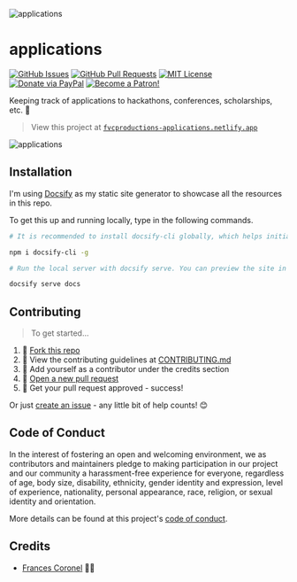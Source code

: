 ![applications](https://i.imgur.com/XiIShHY.png)

# applications

[![GitHub Issues](https://img.shields.io/github/issues/francescoronel/applications.svg?style=flat-square)](https://github.com/francescoronel/applications/issues) [![GitHub Pull Requests](https://img.shields.io/github/issues-pr/francescoronel/applications.svg?style=flat-square)](https://github.com/francescoronel/applications/pulls) [![MIT License](https://img.shields.io/github/license/francescoronel/applications.svg?style=flat-square)](http://badges.mit-license.org) [![Donate via PayPal](https://img.shields.io/badge/Donate-PayPal-blue.svg?style=flat-square)](http://paypal.me/francescoronel) [![Become a Patron!](https://img.shields.io/badge/Patreon-Become%20a%20Patron!-orange.svg?style=flat-square)](https://www.patreon.com/francescoronel)

Keeping track of applications to hackathons, conferences, scholarships, etc. 📝️

> View this project at [`fvcproductions-applications.netlify.app`](https://https://fvcproductions-applications.netlify.app//)

![applications](https://i.imgur.com/7UuyI1b.png)

## Installation

I'm using [Docsify](https://docsify.js.org/) as my static site generator to showcase all the resources in this repo.

To get this up and running locally, type in the following commands.

```bash
# It is recommended to install docsify-cli globally, which helps initializing and previewing the website locally.

npm i docsify-cli -g

# Run the local server with docsify serve. You can preview the site in your browser on http://localhost:3000.

docsify serve docs
```

## Contributing

> To get started...

1.  🍴 [Fork this repo](https://github.com/francescoronel/applications#fork-destination-box)
2.  🔨 View the contributing guidelines at [CONTRIBUTING.md](https://github.com/francescoronel/applications/blob/master/CONTRIBUTING.md)
3.  👥 Add yourself as a contributor under the credits section
4.  🔧 [Open a new pull request](https://github.com/francescoronel/applications/compare)
5.  🎉 Get your pull request approved - success!

Or just [create an issue](https://github.com/francescoronel/applications/issues) - any little bit of help counts! 😊

## Code of Conduct

In the interest of fostering an open and welcoming environment, we as contributors and maintainers pledge to making participation in our project and our community a harassment-free experience for everyone, regardless of age, body size, disability, ethnicity, gender identity and expression, level of experience, nationality, personal appearance, race, religion, or sexual identity and orientation.

More details can be found at this project's [code of conduct](/.github/CODE_OF_CONDUCT.md).

## Credits

-   [Frances Coronel](https://github.com/francescoronel) 🍓🍫
